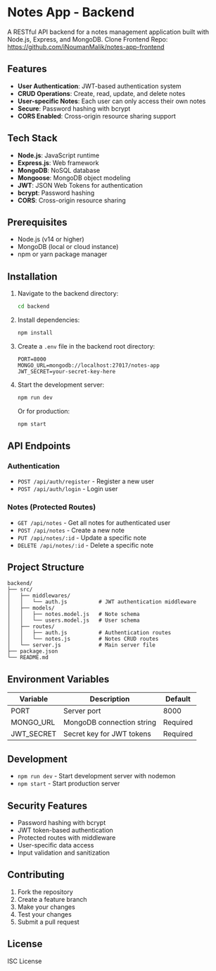 # Notes App - Backend

A RESTful API backend for a notes management application built with Node.js, Express, and MongoDB.
Clone Frontend Repo: https://github.com/iNoumanMalik/notes-app-frontend

## Features

- **User Authentication**: JWT-based authentication system
- **CRUD Operations**: Create, read, update, and delete notes
- **User-specific Notes**: Each user can only access their own notes
- **Secure**: Password hashing with bcrypt
- **CORS Enabled**: Cross-origin resource sharing support

## Tech Stack

- **Node.js**: JavaScript runtime
- **Express.js**: Web framework
- **MongoDB**: NoSQL database
- **Mongoose**: MongoDB object modeling
- **JWT**: JSON Web Tokens for authentication
- **bcrypt**: Password hashing
- **CORS**: Cross-origin resource sharing

## Prerequisites

- Node.js (v14 or higher)
- MongoDB (local or cloud instance)
- npm or yarn package manager

## Installation

1. Navigate to the backend directory:
   ```bash
   cd backend
   ```

2. Install dependencies:
   ```bash
   npm install
   ```

3. Create a `.env` file in the backend root directory:
   ```env
   PORT=8000
   MONGO_URL=mongodb://localhost:27017/notes-app
   JWT_SECRET=your-secret-key-here
   ```

4. Start the development server:
   ```bash
   npm run dev
   ```

   Or for production:
   ```bash
   npm start
   ```

## API Endpoints

### Authentication

- `POST /api/auth/register` - Register a new user
- `POST /api/auth/login` - Login user

### Notes (Protected Routes)

- `GET /api/notes` - Get all notes for authenticated user
- `POST /api/notes` - Create a new note
- `PUT /api/notes/:id` - Update a specific note
- `DELETE /api/notes/:id` - Delete a specific note

## Project Structure

```
backend/
├── src/
│   ├── middlewares/
│   │   └── auth.js          # JWT authentication middleware
│   ├── models/
│   │   ├── notes.model.js   # Note schema
│   │   └── users.model.js   # User schema
│   ├── routes/
│   │   ├── auth.js          # Authentication routes
│   │   └── notes.js         # Notes CRUD routes
│   └── server.js            # Main server file
├── package.json
└── README.md
```

## Environment Variables

| Variable | Description | Default |
|----------|-------------|---------|
| PORT | Server port | 8000 |
| MONGO_URL | MongoDB connection string | Required |
| JWT_SECRET | Secret key for JWT tokens | Required |

## Development

- `npm run dev` - Start development server with nodemon
- `npm start` - Start production server

## Security Features

- Password hashing with bcrypt
- JWT token-based authentication
- Protected routes with middleware
- User-specific data access
- Input validation and sanitization

## Contributing

1. Fork the repository
2. Create a feature branch
3. Make your changes
4. Test your changes
5. Submit a pull request

## License

ISC License
